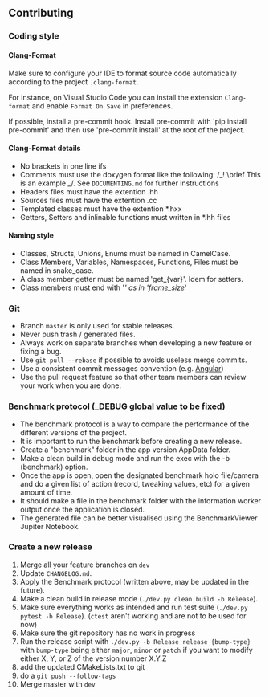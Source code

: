 ## Contributing

### Coding style

#### Clang-Format

Make sure to configure your IDE to format source code automatically according to the project `.clang-format`.

For instance, on Visual Studio Code you can install the extension `Clang-format` and enable `Format On Save` in preferences.

If possible, install a pre-commit hook. Install pre-commit with 'pip install pre-commit' and then use 'pre-commit install' at the root of the project.

#### Clang-Format details

- No brackets in one line ifs
- Comments must use the doxygen format like the following: /_! \brief This is an example _/. See `DOCUMENTING.md` for further instructions
- Headers files must have the extention .hh
- Sources files must have the extention .cc
- Templated classes must have the extention \*.hxx
- Getters, Setters and inlinable functions must written in \*.hh files

#### Naming style

- Classes, Structs, Unions, Enums must be named in CamelCase.
- Class Members, Variables, Namespaces, Functions, Files must be named in snake_case.
- A class member getter must be named 'get\_{var}'. Idem for setters.
- Class members must end with '_' as in 'frame_size_'

### Git

- Branch `master` is only used for stable releases.
- Never push trash / generated files.
- Always work on separate branches when developing a new feature or fixing a bug.
- Use `git pull --rebase` if possible to avoids useless merge commits.
- Use a consistent commit messages convention (e.g. [Angular](https://github.com/angular/angular/blob/master/CONTRIBUTING.md#commit))
- Use the pull request feature so that other team members can review your work when you are done.

### Benchmark protocol  (_DEBUG global value to be fixed)

- The benchmark protocol is a way to compare the performance of the different versions of the project.
- It is important to run the benchmark before creating a new release.
- Create a "benchmark" folder in the app version AppData folder.
- Make a clean build in debug mode and run the exec with the -b (benchmark) option.
- Once the app is open, open the designated benchmark holo file/camera and do a given list of action (record, tweaking values, etc) for a given amount of time.
- It should make a file in the benchmark folder with the information worker output once the application is closed.
- The generated file can be better visualised using the BenchmarkViewer Jupiter Notebook.

### Create a new release

1.  Merge all your feature branches on `dev`
2.  Update `CHANGELOG.md`.
3.  Apply the Benchmark protocol (written above, may be updated in the future).
4.  Make a clean build in release mode (`./dev.py clean build -b Release`).
5.  Make sure everything works as intended and run test suite (`./dev.py pytest -b Release`). (`ctest` aren't working and are not to be used for now)
6.  Make sure the git repository has no work in progress
7.  Run the release script with `./dev.py -b Release release {bump-type}` with `bump-type` being either `major`, `minor` or `patch`
    if you want to modify either X, Y, or Z of the version number X.Y.Z
8.  add the updated CMakeLists.txt to git
9.  do a `git push --follow-tags`
10.  Merge master with `dev`
